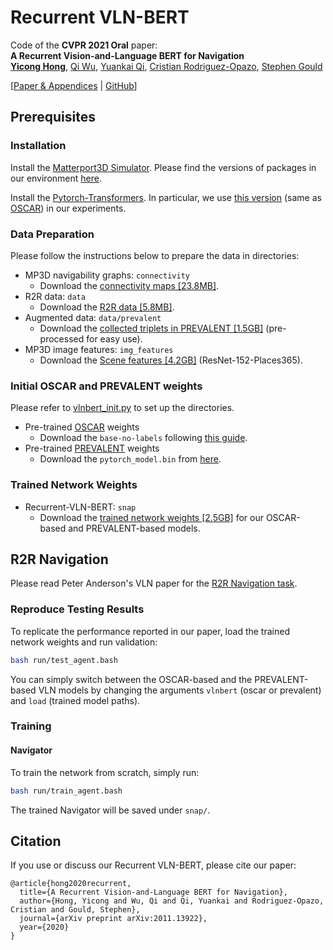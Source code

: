# Recurrent VLN-BERT

Code of the **CVPR 2021 Oral** paper:<br>
**A Recurrent Vision-and-Language BERT for Navigation**<br>
[**Yicong Hong**](http://www.yiconghong.me/), [Qi Wu](http://www.qi-wu.me/), [Yuankai Qi](https://sites.google.com/site/yuankiqi/home), [Cristian Rodriguez-Opazo](https://crodriguezo.github.io/), [Stephen Gould](http://users.cecs.anu.edu.au/~sgould/)<br>

[[Paper & Appendices](https://arxiv.org/abs/2011.13922) | [GitHub](https://github.com/YicongHong/Recurrent-VLN-BERT)]

## Prerequisites

### Installation

Install the [Matterport3D Simulator](https://github.com/peteanderson80/Matterport3DSimulator).
Please find the versions of packages in our environment [here](https://github.com/YicongHong/Recurrent-VLN-BERT/blob/main/recurrent-vln-bert.yml).

Install the [Pytorch-Transformers](https://github.com/huggingface/transformers).
In particular, we use [this version](https://github.com/huggingface/transformers/tree/067923d3267325f525f4e46f357360c191ba562e) (same as [OSCAR](https://github.com/microsoft/Oscar)) in our experiments.

### Data Preparation

Please follow the instructions below to prepare the data in directories:

- MP3D navigability graphs: `connectivity`
    - Download the [connectivity maps [23.8MB]](https://github.com/peteanderson80/Matterport3DSimulator/tree/master/connectivity).
- R2R data: `data`
    - Download the [R2R data [5.8MB]](https://github.com/peteanderson80/Matterport3DSimulator/tree/master/tasks/R2R/data).
- Augmented data: `data/prevalent`
    - Download the [collected triplets in PREVALENT [1.5GB]](https://zenodo.org/record/4437864/files/prevalent_aug.json?download=1) (pre-processed for easy use).
- MP3D image features: `img_features`
    - Download the [Scene features [4.2GB]](https://www.dropbox.com/s/85tpa6tc3enl5ud/ResNet-152-places365.zip?dl=1) (ResNet-152-Places365).

### Initial OSCAR and PREVALENT weights

Please refer to [vlnbert_init.py](https://github.com/YicongHong/Recurrent-VLN-BERT/blob/main/r2r_src/vlnbert/vlnbert_init.py) to set up the directories.

- Pre-trained [OSCAR](https://github.com/microsoft/Oscar) weights
    - Download the `base-no-labels` following [this guide](https://github.com/microsoft/Oscar/blob/master/DOWNLOAD.md).
- Pre-trained [PREVALENT](https://github.com/weituo12321/PREVALENT) weights
    - Download the `pytorch_model.bin` from [here](https://drive.google.com/drive/folders/1sW2xVaSaciZiQ7ViKzm_KbrLD_XvOq5y).

### Trained Network Weights

- Recurrent-VLN-BERT: `snap`
    - Download the [trained network weights [2.5GB]](https://zenodo.org/record/4437864/files/snap.zip?download=1) for our OSCAR-based and PREVALENT-based models.

## R2R Navigation

Please read Peter Anderson's VLN paper for the [R2R Navigation task](https://arxiv.org/abs/1711.07280).

### Reproduce Testing Results

To replicate the performance reported in our paper, load the trained network weights and run validation:
```bash
bash run/test_agent.bash
```

You can simply switch between the OSCAR-based and the PREVALENT-based VLN models by changing the arguments `vlnbert` (oscar or prevalent) and `load` (trained model paths).

### Training

#### Navigator

To train the network from scratch, simply run:
```bash
bash run/train_agent.bash
```
The trained Navigator will be saved under `snap/`.

## Citation
If you use or discuss our Recurrent VLN-BERT, please cite our paper:
```
@article{hong2020recurrent,
  title={A Recurrent Vision-and-Language BERT for Navigation},
  author={Hong, Yicong and Wu, Qi and Qi, Yuankai and Rodriguez-Opazo, Cristian and Gould, Stephen},
  journal={arXiv preprint arXiv:2011.13922},
  year={2020}
}
```
